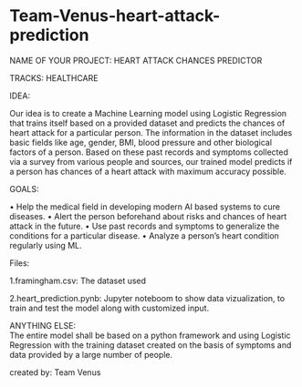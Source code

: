 # Team-Venus-heart-attack-prediction

NAME OF YOUR PROJECT:	HEART ATTACK CHANCES PREDICTOR

TRACKS: HEALTHCARE

IDEA:

Our idea is to create a Machine Learning model using Logistic Regression that trains itself based on a provided dataset and predicts the chances of heart attack for a particular person. The information in the dataset includes basic fields like age, gender, BMI, blood pressure and other biological factors of a person. Based on these past records and symptoms collected via a survey from various people and sources, our trained model predicts if a person has chances of a heart attack with maximum accuracy possible. 

GOALS:

•	Help the medical field in developing modern AI based systems to cure diseases.
•	Alert the person beforehand about risks and chances of heart attack in the future.
•	Use past records and symptoms to generalize the conditions for a particular disease.
•	Analyze a person’s heart condition regularly using ML.

Files:

1.framingham.csv: The dataset used

2.heart_prediction.pynb: Jupyter noteboom to show data vizualization, to train and test the model along with customized input.

ANYTHING ELSE:	
The entire model shall be based on a python framework and using Logistic Regression with the training dataset created on the basis of symptoms and data provided by a large number of people.


created by: Team Venus
